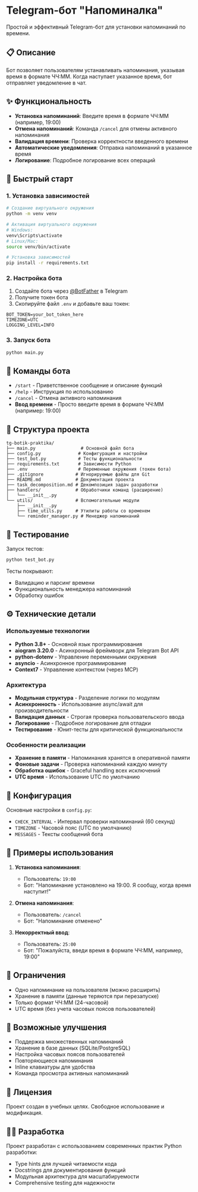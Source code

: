 # Telegram-бот "Напоминалка"

Простой и эффективный Telegram-бот для установки напоминаний по времени.

## 📋 Описание

Бот позволяет пользователям устанавливать напоминания, указывая время в формате ЧЧ:ММ. Когда наступает указанное время, бот отправляет уведомление в чат.

## ✨ Функциональность

- **Установка напоминаний**: Введите время в формате ЧЧ:ММ (например, 19:00)
- **Отмена напоминаний**: Команда `/cancel` для отмены активного напоминания
- **Валидация времени**: Проверка корректности введенного времени
- **Автоматические уведомления**: Отправка напоминаний в указанное время
- **Логирование**: Подробное логирование всех операций

## 🚀 Быстрый старт

### 1. Установка зависимостей

```bash
# Создание виртуального окружения
python -m venv venv

# Активация виртуального окружения
# Windows:
venv\Scripts\activate
# Linux/Mac:
source venv/bin/activate

# Установка зависимостей
pip install -r requirements.txt
```

### 2. Настройка бота

1. Создайте бота через [@BotFather](https://t.me/BotFather) в Telegram
2. Получите токен бота
3. Скопируйте файл `.env` и добавьте ваш токен:

```env
BOT_TOKEN=your_bot_token_here
TIMEZONE=UTC
LOGGING_LEVEL=INFO
```

### 3. Запуск бота

```bash
python main.py
```

## 🎯 Команды бота

- `/start` - Приветственное сообщение и описание функций
- `/help` - Инструкция по использованию
- `/cancel` - Отмена активного напоминания
- **Ввод времени** - Просто введите время в формате ЧЧ:ММ (например: 19:00)

## 📁 Структура проекта

```
tg-botik-praktika/
├── main.py                 # Основной файл бота
├── config.py              # Конфигурация и настройки
├── test_bot.py            # Тесты функциональности
├── requirements.txt       # Зависимости Python
├── .env                   # Переменные окружения (токен бота)
├── .gitignore            # Игнорируемые файлы для Git
├── README.md             # Документация проекта
├── task_decomposition.md # Декомпозиция задач разработки
├── handlers/             # Обработчики команд (расширение)
│   └── __init__.py
└── utils/                # Вспомогательные модули
    ├── __init__.py
    ├── time_utils.py     # Утилиты работы со временем
    └── reminder_manager.py # Менеджер напоминаний
```

## 🧪 Тестирование

Запуск тестов:

```bash
python test_bot.py
```

Тесты покрывают:
- Валидацию и парсинг времени
- Функциональность менеджера напоминаний
- Обработку ошибок

## ⚙️ Технические детали

### Используемые технологии

- **Python 3.8+** - Основной язык программирования
- **aiogram 3.20.0** - Асинхронный фреймворк для Telegram Bot API
- **python-dotenv** - Управление переменными окружения
- **asyncio** - Асинхронное программирование
- **Context7** - Управление контекстом (через MCP)

### Архитектура

- **Модульная структура** - Разделение логики по модулям
- **Асинхронность** - Использование async/await для производительности
- **Валидация данных** - Строгая проверка пользовательского ввода
- **Логирование** - Подробное логирование для отладки
- **Тестирование** - Юнит-тесты для критической функциональности

### Особенности реализации

- **Хранение в памяти** - Напоминания хранятся в оперативной памяти
- **Фоновые задачи** - Проверка напоминаний каждую минуту
- **Обработка ошибок** - Graceful handling всех исключений
- **UTC время** - Использование UTC по умолчанию

## 🔧 Конфигурация

Основные настройки в `config.py`:

- `CHECK_INTERVAL` - Интервал проверки напоминаний (60 секунд)
- `TIMEZONE` - Часовой пояс (UTC по умолчанию)
- `MESSAGES` - Тексты сообщений бота

## 📝 Примеры использования

1. **Установка напоминания**:
   - Пользователь: `19:00`
   - Бот: "Напоминание установлено на 19:00. Я сообщу, когда время наступит!"

2. **Отмена напоминания**:
   - Пользователь: `/cancel`
   - Бот: "Напоминание отменено"

3. **Некорректный ввод**:
   - Пользователь: `25:00`
   - Бот: "Пожалуйста, введи время в формате ЧЧ:ММ, например, 19:00"

## 🚨 Ограничения

- Одно напоминание на пользователя (можно расширить)
- Хранение в памяти (данные теряются при перезапуске)
- Только формат ЧЧ:ММ (24-часовой)
- UTC время (без учета часовых поясов пользователей)

## 🔮 Возможные улучшения

- Поддержка множественных напоминаний
- Хранение в базе данных (SQLite/PostgreSQL)
- Настройка часовых поясов пользователей
- Повторяющиеся напоминания
- Inline клавиатуры для удобства
- Команда просмотра активных напоминаний

## 📄 Лицензия

Проект создан в учебных целях. Свободное использование и модификация.

## 👨‍💻 Разработка

Проект разработан с использованием современных практик Python разработки:
- Type hints для лучшей читаемости кода
- Docstrings для документирования функций
- Модульная архитектура для масштабируемости
- Comprehensive testing для надежности
